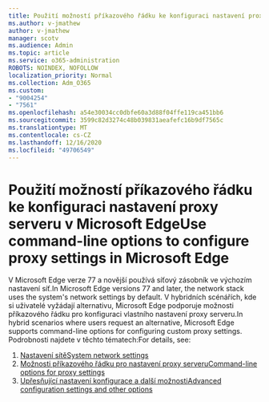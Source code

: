 ```yaml
---
title: Použití možností příkazového řádku ke konfiguraci nastavení proxy serveru v Microsoft Edge
ms.author: v-jmathew
author: v-jmathew
manager: scotv
ms.audience: Admin
ms.topic: article
ms.service: o365-administration
ROBOTS: NOINDEX, NOFOLLOW
localization_priority: Normal
ms.collection: Adm_O365
ms.custom:
- "9004254"
- "7561"
ms.openlocfilehash: a54e30034cc0dbfe60a3d88f04ffe119ca451bb6
ms.sourcegitcommit: 3599c82d3274c48b039831aeafefc16b9df7565c
ms.translationtype: MT
ms.contentlocale: cs-CZ
ms.lasthandoff: 12/16/2020
ms.locfileid: "49706549"
---
```

# <a name="use-command-line-options-to-configure-proxy-settings-in-microsoft-edge"></a><span data-ttu-id="361b2-102">Použití možností příkazového řádku ke konfiguraci nastavení proxy serveru v Microsoft Edge</span><span class="sxs-lookup"><span data-stu-id="361b2-102">Use command-line options to configure proxy settings in Microsoft Edge</span></span>

<span data-ttu-id="361b2-103">V Microsoft Edge verze 77 a novější používá síťový zásobník ve výchozím nastavení síť.</span><span class="sxs-lookup"><span data-stu-id="361b2-103">In Microsoft Edge versions 77 and later, the network stack uses the system's network settings by default.</span></span> <span data-ttu-id="361b2-104">V hybridních scénářích, kde si uživatelé vyžádají alternativu, Microsoft Edge podporuje možnosti příkazového řádku pro konfiguraci vlastního nastavení proxy serveru.</span><span class="sxs-lookup"><span data-stu-id="361b2-104">In hybrid scenarios where users request an alternative, Microsoft Edge supports command-line options for configuring custom proxy settings.</span></span> <span data-ttu-id="361b2-105">Podrobnosti najdete v těchto tématech:</span><span class="sxs-lookup"><span data-stu-id="361b2-105">For details, see:</span></span>

1. [<span data-ttu-id="361b2-106">Nastavení sítě</span><span class="sxs-lookup"><span data-stu-id="361b2-106">System network settings</span></span>](https://go.microsoft.com/fwlink/?linkid=2133962)
2. [<span data-ttu-id="361b2-107">Možnosti příkazového řádku pro nastavení proxy serveru</span><span class="sxs-lookup"><span data-stu-id="361b2-107">Command-line options for proxy settings</span></span>](https://go.microsoft.com/fwlink/?linkid=2134292)
3. [<span data-ttu-id="361b2-108">Upřesňující nastavení konfigurace a další možnosti</span><span class="sxs-lookup"><span data-stu-id="361b2-108">Advanced configuration settings and other options</span></span>](https://go.microsoft.com/fwlink/?linkid=2134293)
